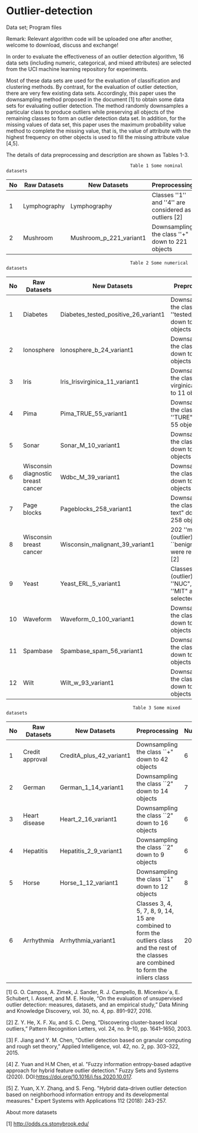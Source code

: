 # Outlier-detection
Data set; Program files

Remark: Relevant algorithm code will be uploaded one after another, welcome to download, discuss and exchange!

In order to evaluate the effectiveness of an outlier detection algorithm, 16 data sets (including numeric, categorical, and mixed attributes) are selected from the UCI machine learning repository for experiments.

Most of these data sets are used for the evaluation of classification and clustering methods. By contrast, for the evaluation of outlier detection, there are very few existing data sets. Accordingly, this paper uses the downsampling method proposed in the document [1] to obtain some data sets for evaluating outlier detection. The method randomly downsamples a particular class to produce outliers while preserving all objects of the remaining classes to form an outlier detection data set. In addition, for the missing values of data set, this paper uses the maximum probability value method to complete the missing value, that is, the value of attribute with the highest frequency on other objects is used to fill the missing attribute value [4,5].

The details of data preprocessing and description are shown as Tables 1-3.

                                                   Table 1 Some nominal datasets
| No |  Raw Datasets |New Datasets | Preprocessing | Numerical | Categorical | Objects | Outliers | 
| -------- |--------|-------- |-------- |-------- | -------- | --------| -------- |
|  1| Lymphography|Lymphography| Classes ''1'' and ''4'' are considered as outliers [2] | 0 | 8 | 148 | 6 |  
|  2| Mushroom|Mushroom_p_221_variant1|Downsampling the class ''+" down to 221 objects | 0|22|4429|221| 
                                                   Table 2 Some numerical datasets
| No |  Raw Datasets |New Datasets | Preprocessing | Numerical | Categorical | Objects | Ouliers | 
| -------- |--------|-------- |-------- |-------- | -------- | --------| -------- |
|  1| Diabetes|Diabetes_tested_positive_26_variant1|Downsampling the class ''tested\_positive" down to 26 objects |8|0|526|26|
|  2| Ionosphere|Ionosphere_b_24_variant1| Downsampling the class ''b" down to 24 objects |34|0|249|24|
|  3| Iris|Iris_Irisvirginica_11_variant1| Downsampling the class ''Iris-virginica" down to 11 objects |4|0|111|11| 
|  4| Pima|Pima_TRUE_55_variant1| Downsampling the class ''TURE" down to 55 objects |9|0|555|55| 
|  5| Sonar|Sonar_M_10_variant1| Downsampling the class ''M" down to 10 objects|60|0|107|10|  
|  6| Wisconsin diagnostic breast cancer|Wdbc_M_39_variant1| Downsampling the class ``M" down to 39 objects | 31|0|396|39|
|  7| Page blocks|Pageblocks_258_variant1| Downsampling the class ''Non-text" down to 258 objects |10|0|5171|258|
| 8| Wisconsin breast cancer|Wisconsin_malignant_39_variant1|202 ''malignant" (outlier) and 14 ``benign" objects were removed [2] | 9|0|483|39|
| 9| Yeast|Yeast_ERL_5_variant1|Classes ''ERL" (outlier), ''CYT", ''NUC", and ''MIT" are selected [3]|8|0|1141|5|
| 10| Waveform|Waveform_0_100_variant1|Downsampling the class ''0" down to 100 objects|21|0|3443|100|
| 11| Spambase|Spambase_spam_56_variant1|Downsampling the class ''spam" down to 56 objects|58|0|2788|56|
| 12| Wilt|Wilt_w_93_variant1|Downsampling the class ''w" down to 93 objects|5|0|4671|93|
                                                    Table 3 Some mixed datasets
| No |  Raw Datasets |New Datasets |  Preprocessing | Numerical | Categorical |Objects | Ouliers | 
| -------- |--------|-------- |-------- |-------- | -------- | --------| -------- |
| 1| Credit approval|CreditA_plus_42_variant1|Downsampling the class ``+" down to 42 objects|6|9|425|42|
| 2| German|German_1_14_variant1|Downsampling the class ``2" down to 14 objects|7|13|714|14|
| 3| Heart disease |Heart_2_16_variant1|Downsampling the class ``2" down to 16 objects| 6|7|166|16|
| 4| Hepatitis |Hepatitis_2_9_variant1|Downsampling the class ``2" down to 9 objects |6|13|94|9|
| 5| Horse |Horse_1_12_variant1|Downsampling the class ``1" down to 12 objects|8|19|256|12|
| 6| Arrhythmia |Arrhythmia_variant1|Classes 3, 4, 5, 7, 8, 9, 14, 15 are combined to form the outliers class and the rest of the classes are combined to form the inliers class|206|73|452|66|


[1] G. O. Campos, A. Zimek, J. Sander, R. J. Campello, B. Micenkov´a, E. Schubert, I. Assent, and M. E. Houle, “On the evaluation of unsupervised outlier detection: measures, datasets, and an empirical study,” Data Mining and Knowledge Discovery, vol. 30, no. 4, pp. 891–927, 2016.

[2] Z. Y. He, X. F. Xu, and S. C. Deng, “Discovering cluster-based local outliers,” Pattern Recognition Letters, vol. 24, no. 9–10, pp. 1641–1650, 2003.

[3] F. Jiang and Y. M. Chen, “Outlier detection based on granular computing and rough set theory,” Applied Intelligence, vol. 42, no. 2, pp. 303–322, 2015.

[4] Z. Yuan and H.M Chen, et al. "Fuzzy information entropy-based adaptive approach for hybrid feature outlier detection." Fuzzy Sets and Systems (2020). DOI:https://doi.org/10.1016/j.fss.2020.10.017.

[5] Z. Yuan, X.Y. Zhang, and S. Feng. "Hybrid data-driven outlier detection based on neighborhood information entropy and its developmental measures." Expert Systems with Applications 112 (2018): 243-257.

About more datasets

[1] http://odds.cs.stonybrook.edu/
